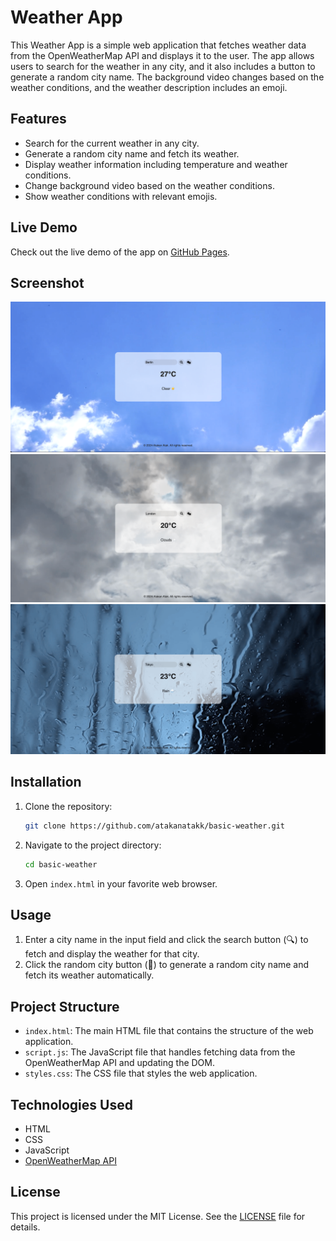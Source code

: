 # Weather App

This Weather App is a simple web application that fetches weather data from the OpenWeatherMap API and displays it to the user. The app allows users to search for the weather in any city, and it also includes a button to generate a random city name. The background video changes based on the weather conditions, and the weather description includes an emoji.

## Features

- Search for the current weather in any city.
- Generate a random city name and fetch its weather.
- Display weather information including temperature and weather conditions.
- Change background video based on the weather conditions.
- Show weather conditions with relevant emojis.

## Live Demo

Check out the live demo of the app on [GitHub Pages](https://atakanatakk.github.io/basic-weather/).

## Screenshot

![Weather App Screenshot](img/1.png)
![Weather App Screenshot](img/2.png)
![Weather App Screenshot](img/3.png)

## Installation

1. Clone the repository:
    ```bash
    git clone https://github.com/atakanatakk/basic-weather.git
    ```

2. Navigate to the project directory:
    ```bash
    cd basic-weather
    ```

3. Open `index.html` in your favorite web browser.

## Usage

1. Enter a city name in the input field and click the search button (🔍) to fetch and display the weather for that city.
2. Click the random city button (🎲) to generate a random city name and fetch its weather automatically.

## Project Structure

- `index.html`: The main HTML file that contains the structure of the web application.
- `script.js`: The JavaScript file that handles fetching data from the OpenWeatherMap API and updating the DOM.
- `styles.css`: The CSS file that styles the web application.

## Technologies Used

- HTML
- CSS
- JavaScript
- [OpenWeatherMap API](https://openweathermap.org/api)

## License

This project is licensed under the MIT License. See the [LICENSE](LICENSE) file for details.
